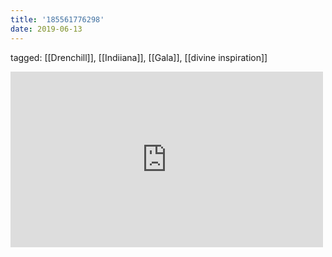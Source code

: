 ```yaml
---
title: '185561776298'
date: 2019-06-13
---
```

tagged: [[Drenchill]], [[Indiiana]], [[Gala]], [[divine inspiration]]
<iframe allow="accelerometer; autoplay; clipboard-write; encrypted-media; gyroscope; picture-in-picture" allowfullscreen="" frameborder="0" height="281" id="youtube_iframe" src="https://www.youtube.com/embed/6b6FBneAENQ?feature=oembed&amp;enablejsapi=1&amp;origin=https://safe.txmblr.com&amp;wmode=opaque" width="500"></iframe>